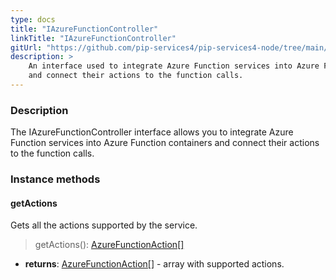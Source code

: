 ```yaml
---
type: docs
title: "IAzureFunctionController"
linkTitle: "IAzureFunctionController"
gitUrl: "https://github.com/pip-services4/pip-services4-node/tree/main/pip-services4-azure-node"
description: >
    An interface used to integrate Azure Function services into Azure Function containers
    and connect their actions to the function calls.
---
```


### Description

The IAzureFunctionController interface allows you to integrate Azure Function services into Azure Function containers and connect their actions to the function calls.

### Instance methods

#### getActions
Gets all the actions supported by the service.  

> getActions(): [AzureFunctionAction[]](../azure_function_action)

- **returns**: [AzureFunctionAction[]](../azure_function_action) - array with supported actions.
